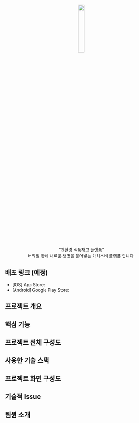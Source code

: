 <p align="center">
  <div align="center"><img src="https://github.com/backtothefuture-team/backtothefuture-backend/assets/67352902/d7e22f5e-baed-4813-8a66-c86c9bb1a2e8" width="20%"/></div>
</p>

<p align="center">"친환경 식품재고 플랫폼"<br> 버려질 빵에 새로운 생명을 불어넣는 가치소비 플랫폼 입니다.</p>

## 배포 링크 (예정)

- [IOS] App Store:
- [Android] Google Play Store:

## 프로젝트 개요

## 핵심 기능

## 프로젝트 전체 구성도

## 사용한 기술 스택

## 프로젝트 화면 구성도

## 기술적 Issue

## 팀원 소개
